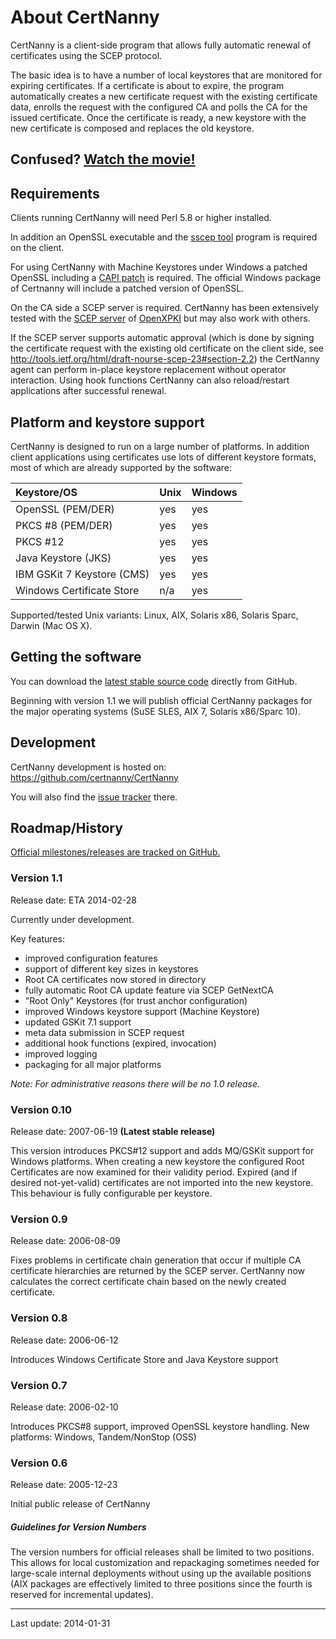 # About CertNanny

CertNanny is a client-side program that allows fully automatic renewal of certificates using the SCEP protocol.

The basic idea is to have a number of local keystores that are monitored for expiring certificates. If a certificate is about to expire, the program automatically creates a new certificate request with the existing certificate data, enrolls the request with the configured CA and polls the CA for the issued certificate. Once the certificate is ready, a new keystore with the new certificate is composed and replaces the old keystore.

## Confused? [Watch the movie!](https://cynops.de/download/CertNanny-In-Action.mov)

## Requirements

Clients running CertNanny will need Perl 5.8 or higher installed. 

In addition an OpenSSL executable and the [sscep tool](https://github.com/certnanny/sscep) program is required on the client.

For using CertNanny with Machine Keystores under Windows a patched OpenSSL including a [CAPI patch](https://github.com/certnanny/openssl-capi-patch) is required. The official Windows package of Certnanny will include a patched version of OpenSSL.

On the CA side a SCEP server is required. CertNanny has been extensively tested with the [SCEP server](https://openxpki.readthedocs.org/en/latest/reference/configuration/workflows/scep.html) of [OpenXPKI](http://www.openxpki.org/) but may also work with others.

If the SCEP server supports automatic approval (which is done by signing the certificate request with the existing old certificate on the client side, see http://tools.ietf.org/html/draft-nourse-scep-23#section-2.2) the CertNanny agent can perform in-place keystore replacement without operator interaction. Using hook functions CertNanny can also reload/restart applications after successful renewal.

## Platform and keystore support

CertNanny is designed to run on a large number of platforms. In addition client applications using certificates use lots of different keystore formats, most of which are already supported by the software:

Keystore/OS                | Unix   | Windows
:--------------------------|:-------|:--------
OpenSSL (PEM/DER)          | yes    | yes
PKCS #8 (PEM/DER)          | yes    | yes
PKCS #12                   | yes    | yes
Java Keystore (JKS)        | yes    | yes
IBM GSKit 7 Keystore (CMS) | yes    | yes
Windows Certificate Store  | n/a    | yes

Supported/tested Unix variants: Linux, AIX, Solaris x86, Solaris Sparc, Darwin (Mac OS X).

## Getting the software

You can download the [latest stable source code](https://github.com/certnanny/CertNanny/archive/master.zip) directly from GitHub.

Beginning with version 1.1 we will publish official CertNanny packages for the major operating systems (SuSE SLES, AIX 7, Solaris x86/Sparc 10).

## Development

CertNanny development is hosted on: https://github.com/certnanny/CertNanny

You will also find the [issue tracker](https://github.com/certnanny/CertNanny/issues) there.

## Roadmap/History

[Official milestones/releases are tracked on GitHub.](https://github.com/certnanny/CertNanny/issues/milestones)

### Version 1.1

Release date: ETA 2014-02-28

Currently under development.

Key features:
- improved configuration features
- support of different key sizes in keystores
- Root CA certificates now stored in directory
- fully automatic Root CA update feature via SCEP GetNextCA
- "Root Only" Keystores (for trust anchor configuration)
- improved Windows keystore support (Machine Keystore)
- updated GSKit 7.1 support
- meta data submission in SCEP request
- additional hook functions (expired, invocation)
- improved logging
- packaging for all major platforms

*Note: For administrative reasons there will be no 1.0 release.*

### Version 0.10

Release date: 2007-06-19 **(Latest stable release)** 

This version introduces PKCS#12 support and adds MQ/GSKit support for Windows platforms. When creating a new keystore the configured Root Certificates are now examined for their validity period. Expired (and if desired not-yet-valid) certificates are not imported into the new keystore. This behaviour is fully configurable per keystore.

### Version 0.9

Release date: 2006-08-09

Fixes problems in certificate chain generation that occur if multiple CA certificate hierarchies are returned by the SCEP server. CertNanny now calculates the correct certificate chain based on the newly created certificate.

### Version 0.8

Release date: 2006-06-12

Introduces Windows Certificate Store and Java Keystore support

### Version 0.7

Release date: 2006-02-10

Introduces PKCS#8 support, improved OpenSSL keystore handling. New platforms: Windows, Tandem/NonStop (OSS)

### Version 0.6

Release date: 2005-12-23

Initial public release of CertNanny


##### Guidelines for Version Numbers

The version numbers for official releases shall be limited to two positions. This allows for local customization and repackaging sometimes needed for large-scale internal deployments without using up the available positions (AIX packages are effectively limited to three positions since the fourth is reserved for incremental updates).

--------------------
Last update: 2014-01-31

